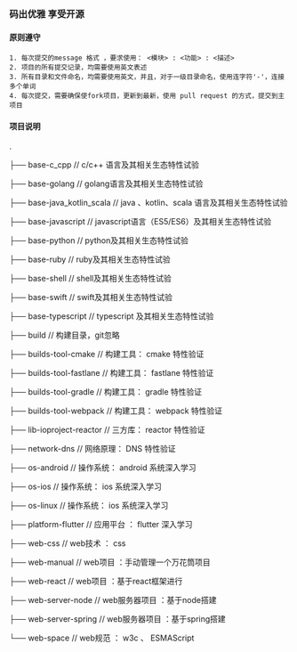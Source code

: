 ### 码出优雅 享受开源


#### 原则遵守
    1. 每次提交的message 格式 ，要求使用： <模块> : <功能> : <描述> 
    2. 项目的所有提交记录，均需要使用英文表述
    3. 所有目录和文件命名，均需要使用英文，并且，对于一级目录命名，使用连字符'-'，连接多个单词
    4. 每次提交，需要确保使fork项目，更新到最新，使用 pull request 的方式，提交到主项目


#### 项目说明
.

├── base-c_cpp // c/c++ 语言及其相关生态特性试验 

├── base-golang // golang语言及其相关生态特性试验

├── base-java_kotlin_scala // java 、kotlin、scala 语言及其相关生态特性试验

├── base-javascript // javascript语言（ES5/ES6）及其相关生态特性试验

├── base-python // python及其相关生态特性试验

├── base-ruby // ruby及其相关生态特性试验

├── base-shell // shell及其相关生态特性试验

├── base-swift // swift及其相关生态特性试验

├── base-typescript // typescript 及其相关生态特性试验

├── build // 构建目录，git忽略

├── builds-tool-cmake // 构建工具： cmake 特性验证

├── builds-tool-fastlane // 构建工具： fastlane 特性验证

├── builds-tool-gradle // 构建工具： gradle 特性验证

├── builds-tool-webpack // 构建工具： webpack 特性验证

├── lib-ioproject-reactor  // 三方库： reactor 特性验证

├── network-dns  // 网络原理： DNS 特性验证

├── os-android // 操作系统： android 系统深入学习

├── os-ios // 操作系统： ios 系统深入学习

├── os-linux // 操作系统： ios 系统深入学习

├── platform-flutter // 应用平台 ： flutter 深入学习

├── web-css // web技术 ： css

├── web-manual  // web项目 ：手动管理一个万花筒项目

├── web-react // web项目 ：基于react框架进行

├── web-server-node  // web服务器项目 ：基于node搭建

├── web-server-spring // web服务器项目 ：基于spring搭建

└── web-space // web规范 ： w3c 、 ESMAScript

